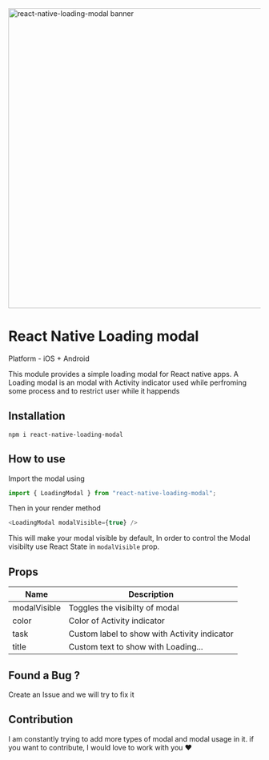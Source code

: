<img src="https://res.cloudinary.com/practicaldev/image/fetch/s--8CEpKqFD--/c_imagga_scale,f_auto,fl_progressive,h_420,q_auto,w_1000/https://dev-to-uploads.s3.amazonaws.com/uploads/articles/mcxxxssx71v3s531jxop.png" alt="react-native-loading-modal banner" style="width:600px;"/>

# React Native Loading modal

Platform - iOS + Android 

This module provides a simple loading modal for React native apps.
A Loading modal is an modal with Activity indicator used while perfroming some process and to restrict user while it happends


## Installation

```cd
npm i react-native-loading-modal
```

## How to use

Import the modal using 

```js
import { LoadingModal } from "react-native-loading-modal";

```

Then in your render method

```js
<LoadingModal modalVisible={true} />
```

This will make your modal visible by default,
In order to control the Modal visibilty use React State in `modalVisible` prop.



## Props

| Name          | Description |
| --------------| ----------- |
| modalVisible  | Toggles the visibilty of modal       |
| color         | Color of Activity indicator        |
| task          | Custom label to show with Activity indicator        |
| title         | Custom text to show with Loading...        |


## Found a Bug ?
Create an Issue and we will try to fix it

## Contribution
I am constantly trying to add more types of modal and modal usage in it.
if you want to contribute, I would love to work with you ❤️
